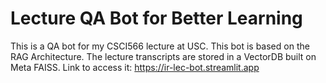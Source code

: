 # Lecture QA Bot for Better Learning

This is a QA bot for my CSCI566 lecture at USC. This bot is based on the RAG Architecture. The lecture transcripts are stored in a VectorDB built on Meta FAISS.
Link to access it: https://ir-lec-bot.streamlit.app

